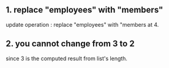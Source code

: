 ## 1. replace "employees" with "members"

update operation : replace "employees" with "members at 4.

## 2. you cannot change from 3 to 2

since 3 is the computed result from list's length.